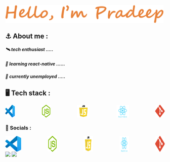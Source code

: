 <div style="width:'100%'; display:flex; align-item:center;"><img src = "./name.png" width="500px"></div>


## ⚓ About me :
  #####        🛰️    tech enthusiast .....
  #####        🐜    learning react-native ......
  #####        🤞    currently unemployed  .....
## 🖥️ Tech stack :
<div style="display:flex; flex-direction:row; width:'250px'; justify-content:space-between"> <img src = "./vscode.png"width="30px">
  <img src = "./pngwing.com (1).png" width="30px">
  <img src = "./pngwing.com (2).png" width="40px">
  <img src = "./pngwing.com (3).png" width="40px">
  <img src = "./pngwing.com (4).png" width="30px">
  </div>

### 🔗 Socials :
<div style="display:flex; flex-direction:row; width:'250px'; justify-content:space-between"> <img src = "./vscode.png"width="50px">
  <img src = "./pngwing.com (1).png" width="30px">
  <img src = "./pngwing.com (2).png" width="30px">
  <img src = "./pngwing.com (3).png" width="30px">
  <img src = "./pngwing.com (4).png" width="30px">
  </div>

 <img src="https://github-readme-stats.vercel.app/api?username=R-pradeep2005&show_icons=true&theme=dark"/>
 <img src="https://github-readme-stats.vercel.app/api/top-langs/?username=R-pradeep2005&theme=dark&layout=compact"/>

